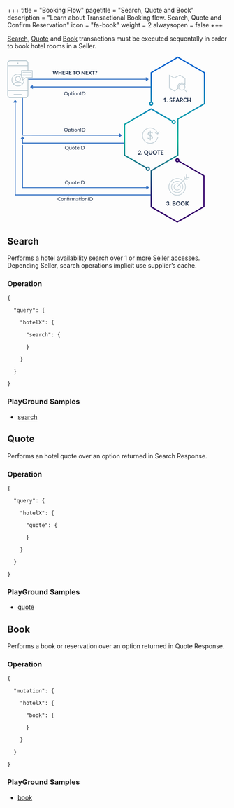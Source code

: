 +++
title = "Booking Flow"
pagetitle = "Search, Quote and Book"
description = "Learn about Transactional Booking flow. Search, Quote and Confirm Reservation"
icon = "fa-book"
weight = 2
alwaysopen = false
+++

[Search](#search), [Quote](#quote) and [Book](#book) transactions must be executed sequentally in order to book hotel rooms in a Seller.

<!-- {{< figure src="/images/booking_flow.png#center" alt="High Level HotelX Architecture" attr="" >}} -->

<svg class="booking_flow fade-in" width="90%" viewBox="73 33 490 412" version="1.1" xmlns="http://www.w3.org/2000/svg" xmlns:xlink="http://www.w3.org/1999/xlink">
    <defs>
        <linearGradient x1="7.7291646%" y1="49.9998493%" x2="92.3039729%" y2="49.9998493%" id="linearGradient-1">
            <stop stop-color="#0562CE" offset="0%"></stop>
            <stop stop-color="#0884BA" offset="20.3169256%"></stop>
            <stop stop-color="#0EB79B" offset="50.25%"></stop>
            <stop stop-color="#1D6986" offset="71.4900766%"></stop>
            <stop stop-color="#33006A" offset="100%"></stop>
        </linearGradient>
        <linearGradient x1="100%" y1="46.8285361%" x2="0%" y2="52.2535743%" id="linearGradient-2">
            <stop stop-color="#1D6986" offset="0%"></stop>
            <stop stop-color="#0EB79B" offset="54.2733543%"></stop>
            <stop stop-color="#0884BA" offset="100%"></stop>
        </linearGradient>
    </defs>
    <g id="Group-2" stroke="none" stroke-width="1" fill="none" fill-rule="evenodd" transform="translate(73.000000, 35.000000)">
        <g id="Group-5">
            <g id="Group-3" transform="translate(16.000000, 53.000000)" stroke-width="2" stroke-linecap="square">
                <polyline id="line-6" stroke="#B7C7CF" transform="translate(170.000000, 171.500000) rotate(90.000000) translate(-170.000000, -171.500000) " points="56.5 337.5 55 338.5 56.5 339 57.5 338 57.5 335 53.5 338 57.5 341 57.5 338 286.5 338 286.5 2"></polyline>
                <polyline id="line-6-1" stroke-opacity="0.5" stroke="#0469DE" transform="translate(170.000000, 171.500000) rotate(90.000000) translate(-170.000000, -171.500000) " points="56.5 337.5 55 338.5 56.5 339 57.5 338 57.5 335 53.5 338 57.5 341 57.5 338 286.5 338 286.5 2"></polyline>
                <polyline id="line-6-2" stroke-opacity="0.5" stroke="#0D4CB3" transform="translate(170.000000, 171.500000) rotate(90.000000) translate(-170.000000, -171.500000) " points="56.5 337.5 55 338.5 56.5 339 57.5 338 57.5 335 53.5 338 57.5 341 57.5 338 286.5 338 286.5 2"></polyline>
                <polyline id="line-5" stroke="#B7C7CF" transform="translate(177.250000, 219.250000) scale(-1, -1) translate(-177.250000, -219.250000) " points="24.5 168 23 169 24.5 169.5 25.5 168.5 25.5 166 21.5 168.5 25.5 171 25.5 168.5 333 168.5 333 272.5"></polyline>
                <polyline id="line-5-1" stroke-opacity="0.5" stroke="#0469DE" transform="translate(177.250000, 219.250000) scale(-1, -1) translate(-177.250000, -219.250000) " points="24.5 168 23 169 24.5 169.5 25.5 168.5 25.5 166 21.5 168.5 25.5 171 25.5 168.5 333 168.5 333 272.5"></polyline>
                <polyline id="line-5-2" stroke-opacity="0.5" stroke="#0D4CB3" transform="translate(177.250000, 219.250000) scale(-1, -1) translate(-177.250000, -219.250000) " points="24.5 168 23 169 24.5 169.5 25.5 168.5 25.5 166 21.5 168.5 25.5 171 25.5 168.5 333 168.5 333 272.5"></polyline>
                <polyline id="line-4" stroke="#B7C7CF" transform="translate(146.000000, 152.750000) rotate(90.000000) translate(-146.000000, -152.750000) " points="141.25 276.75 139.75 277.75 141.25 278.25 142.25 277.25 142.25 274.25 138.25 277.25 142.25 279.75 142.25 277.25 153.75 277.25 153.75 25.75"></polyline>
                <polyline id="line-4-1" stroke-opacity="0.5" stroke="#0469DE" transform="translate(146.000000, 152.750000) rotate(90.000000) translate(-146.000000, -152.750000) " points="141.25 276.75 139.75 277.75 141.25 278.25 142.25 277.25 142.25 274.25 138.25 277.25 142.25 279.75 142.25 277.25 153.75 277.25 153.75 25.75"></polyline>
                <polyline id="line-4-2" stroke-opacity="0.5" stroke="#0D4CB3" transform="translate(146.000000, 152.750000) rotate(90.000000) translate(-146.000000, -152.750000) " points="141.25 276.75 139.75 277.75 141.25 278.25 142.25 277.25 142.25 274.25 138.25 277.25 142.25 279.75 142.25 277.25 153.75 277.25 153.75 25.75"></polyline>
                <polyline id="line-3" stroke="#B7C7CF" transform="translate(143.750000, 97.000000) scale(-1, -1) translate(-143.750000, -97.000000) " points="24.5 52.5 23 53.5 24.5 54 25.5 53 25.5 50 21.5 53 25.5 56 25.5 53 266 53.5 266 144"></polyline>
                <polyline id="line-3-1" stroke-opacity="0.5" stroke="#0469DE" transform="translate(143.750000, 97.000000) scale(-1, -1) translate(-143.750000, -97.000000) " points="24.5 52.5 23 53.5 24.5 54 25.5 53 25.5 50 21.5 53 25.5 56 25.5 53 266 53.5 266 144"></polyline>
                <polyline id="line-3-2" stroke-opacity="0.5" stroke="#0D4CB3" transform="translate(143.750000, 97.000000) scale(-1, -1) translate(-143.750000, -97.000000) " points="24.5 52.5 23 53.5 24.5 54 25.5 53 25.5 50 21.5 53 25.5 56 25.5 53 266 53.5 266 144"></polyline>
                <polyline id="line-2" stroke="#B7C7CF" transform="translate(191.000000, 22.000000) scale(1, -1) translate(-191.000000, -22.000000) " points="45 21.5 43.5 22.5 45 23 46 22 46 19 42 22 46 25 46 22 340 22"></polyline>
                <polyline id="line-2-1" stroke-opacity="0.5" stroke="#0469DE" transform="translate(191.000000, 22.000000) scale(1, -1) translate(-191.000000, -22.000000) " points="45 21.5 43.5 22.5 45 23 46 22 46 19 42 22 46 25 46 22 340 22"></polyline>
                <polyline id="line-2-2" stroke-opacity="0.5" stroke="#0D4CB3" transform="translate(191.000000, 22.000000) scale(1, -1) translate(-191.000000, -22.000000) " points="45 21.5 43.5 22.5 45 23 46 22 46 19 42 22 46 25 46 22 340 22"></polyline>
                <polyline id="line-1" stroke="#B7C7CF" transform="translate(184.000000, 3.000000) scale(-1, -1) translate(-184.000000, -3.000000) " points="39 2.5 37.5 3.5 39 4 40 3 40 -8.8817842e-16 36 3 40 6 40 3 332 3"></polyline>
                <polyline id="line-1-1" stroke-opacity="0.5" stroke="#0469DE" transform="translate(184.000000, 3.000000) scale(-1, -1) translate(-184.000000, -3.000000) " points="39 2.5 37.5 3.5 39 4 40 3 40 -8.8817842e-16 36 3 40 6 40 3 332 3"></polyline>
                <polyline id="line-1-2" stroke-opacity="0.5" stroke="#0D4CB3" transform="translate(184.000000, 3.000000) scale(-1, -1) translate(-184.000000, -3.000000) " points="39 2.5 37.5 3.5 39 4 40 3 40 -8.8817842e-16 36 3 40 6 40 3 332 3"></polyline>
            </g>
            <g id="Group-8" transform="translate(0.000000, 9.000000)">
                <g id="Group-4">
                    <ellipse id="Oval" fill="#B7C7CF" cx="26.0102201" cy="7.36270023" rx="1.48191824" ry="1.47254005"></ellipse>
                    <path d="M45.1190926,0 L6.88090737,0 C3.08068717,0 3.49227053e-15,3.31207532 0,7.39772727 L0,85.6022727 C0,89.6879247 3.08068717,93 6.88090737,93 L45.1190926,93 C48.9193128,93 52,89.6879247 52,85.6022727 L52,7.39772727 C52,3.31207532 48.9193128,0 45.1190926,0 L45.1190926,0 Z M1.96597353,14.5101136 L50.0340265,14.5101136 L50.0340265,73.5334091 L1.96597353,73.5334091 L1.96597353,14.5101136 Z M45.1190926,90.8863636 L6.88090737,90.8863636 C4.16646437,90.8863636 1.96597353,88.5205956 1.96597353,85.6022727 L1.96597353,75.6470455 L50.0340265,75.6470455 L50.0340265,85.6022727 C50.0340265,88.5205956 47.8335356,90.8863636 45.1190926,90.8863636 L45.1190926,90.8863636 Z M50.0340265,12.3964773 L1.96597353,12.3964773 L1.96597353,7.39772727 C1.96597353,4.47940445 4.16646437,2.11363636 6.88090737,2.11363636 L45.1190926,2.11363636 C47.8335356,2.11363636 50.0340265,4.47940445 50.0340265,7.39772727 L50.0340265,12.3964773 Z" id="Shape" fill="#B7C7CF"></path>
                    <rect id="Rectangle-2" fill="#FFFFFF" x="47" y="25" width="10" height="18"></rect>
                    <rect id="Rectangle-path" fill="#B7C7CF" x="15.6981132" y="83.4439359" width="19.6226415" height="1.96338673"></rect>
                    <g id="Group" transform="translate(10.500000, 25.000000)" fill="#B7C7CF">
                        <path d="M15.8363636,14.2307692 C11.9757576,14.2307692 8.9030303,17.2307692 8.9030303,20.9230769 C8.9030303,24.6153846 12.0545455,27.6153846 15.8363636,27.6153846 C19.6181818,27.6153846 22.769697,24.6153846 22.769697,20.9230769 C22.769697,17.2307692 19.6969697,14.2307692 15.8363636,14.2307692 Z M15.8363636,26.1538462 C12.8424242,26.1538462 10.4787879,23.8461538 10.4787879,21 C10.4787879,18.1538462 12.9212121,15.8461538 15.8363636,15.8461538 C18.7515152,15.8461538 21.1939394,18.1538462 21.1939394,21 C21.1939394,23.8461538 18.830303,26.1538462 15.8363636,26.1538462 Z" id="Shape"></path>
                        <path d="M51.2121212,0 L24.5818182,0 C24.1090909,0 23.7939394,0.307692308 23.7939394,0.769230769 L23.7939394,10.6153846 C21.430303,9.23076923 18.6727273,8.53846154 15.8363636,8.53846154 C7.09090909,8.53846154 0,15.4615385 0,23.9230769 C0,32.5384615 7.16969697,39.3846154 15.8363636,39.3846154 C24.5818182,39.3846154 31.6727273,32.4615385 31.6727273,23.9230769 C31.6727273,23.2307692 31.5939394,22.4615385 31.5151515,21.7692308 L35.9272727,18.6153846 L51.2121212,18.6153846 C51.6848485,18.6153846 52,18.3076923 52,17.8461538 L52,0.769230769 C52,0.307692308 51.6848485,0 51.2121212,0 Z M6.14545455,34.1538462 C7.32727273,31.5384615 10.0060606,29.8461538 12.9212121,29.8461538 L18.7515152,29.8461538 C21.6666667,29.8461538 24.3454545,31.5384615 25.5272727,34.1538462 C22.8484848,36.5384615 19.4606061,37.8461538 15.8363636,37.8461538 C12.2121212,37.8461538 8.82424242,36.5384615 6.14545455,34.1538462 Z M30.0969697,23.9230769 C30.0969697,27.2307692 28.9151515,30.3846154 26.7090909,32.9230769 C25.1333333,30.0769231 22.1393939,28.2307692 18.7515152,28.2307692 L12.9212121,28.2307692 C9.53333333,28.2307692 6.53939394,30.0769231 4.96363636,32.9230769 C2.75757576,30.4615385 1.57575758,27.3076923 1.57575758,23.9230769 C1.57575758,16.2307692 7.95757576,10 15.8363636,10 C18.6727273,10 21.430303,10.8461538 23.7939394,12.3846154 L23.7939394,17.7692308 C23.7939394,18.2307692 24.1090909,18.5384615 24.5818182,18.5384615 L27.3393939,18.5384615 L25.2909091,24.5384615 C25.2121212,24.8461538 25.2909091,25.2307692 25.6060606,25.3846154 C25.8424242,25.6153846 26.2363636,25.6153846 26.5515152,25.3846154 L30.0969697,22.7692308 L30.0969697,23.9230769 Z M50.4242424,17.0769231 L35.6909091,17.0769231 C35.5333333,17.0769231 35.3757576,17.1538462 35.2181818,17.2307692 L27.5757576,22.7692308 L29.1515152,18.0769231 C29.230303,17.8461538 29.230303,17.6153846 29.0727273,17.3846154 C28.9151515,17.1538462 28.6787879,17.0769231 28.4424242,17.0769231 L25.369697,17.0769231 L25.369697,1.53846154 L50.4242424,1.53846154 L50.4242424,17.0769231 Z" id="Shape"></path>
                        <path d="M27.8121212,5.69230769 L48.0606061,5.69230769 C48.5333333,5.69230769 48.8484848,5.38461538 48.8484848,4.92307692 C48.8484848,4.46153846 48.5333333,4.15384615 48.0606061,4.15384615 L27.8121212,4.15384615 C27.3393939,4.15384615 27.0242424,4.46153846 27.0242424,4.92307692 C27.0242424,5.38461538 27.3393939,5.69230769 27.8121212,5.69230769 Z" id="Shape"></path>
                        <path d="M27.8121212,9.92307692 L48.0606061,9.92307692 C48.5333333,9.92307692 48.8484848,9.61538462 48.8484848,9.15384615 C48.8484848,8.69230769 48.5333333,8.38461538 48.0606061,8.38461538 L27.8121212,8.38461538 C27.3393939,8.38461538 27.0242424,8.69230769 27.0242424,9.15384615 C27.0242424,9.53846154 27.3393939,9.92307692 27.8121212,9.92307692 Z" id="Shape"></path>
                        <path d="M27.8121212,14.1538462 L48.0606061,14.1538462 C48.5333333,14.1538462 48.8484848,13.8461538 48.8484848,13.3846154 C48.8484848,12.9230769 48.5333333,12.6153846 48.0606061,12.6153846 L27.8121212,12.6153846 C27.3393939,12.6153846 27.0242424,12.9230769 27.0242424,13.3846154 C27.0242424,13.7692308 27.3393939,14.1538462 27.8121212,14.1538462 Z" id="Shape"></path>
                    </g>
                </g>
            </g>
            <text id="1.-SEARCH" font-family="Lato-Bold, Lato" font-size="14" font-weight="bold" fill="#182945">
                <tspan x="386" y="112">1. SEARCH</tspan>
            </text>
            <text id="2.-QUOTE" font-family="Lato-Bold, Lato" font-size="14" font-weight="bold" fill="#182945">
                <tspan x="323" y="242">2. QUOTE</tspan>
            </text>
            <text id="3.-BOOK" font-family="Lato-Bold, Lato" font-size="14" font-weight="bold" fill="#182945">
                <tspan x="393" y="367">3. BOOK</tspan>
            </text>
            <g id="shutterstock_758297944-[Converted].eps" transform="translate(389.000000, 205.000000) scale(-1, 1) rotate(90.000000) translate(-389.000000, -205.000000) translate(184.000000, 104.000000)">
                <g id="Group">
                    <g id="Layer_2">
                        <g id="XMLID_2_">
                            <g id="Group-12" transform="translate(-0.000000, 62.000000)">
                                <path d="M409.591211,70.3553134 L371.938434,5.21507575 C371.668331,4.74748104 371.1687,4.45893942 370.627282,4.45893942 L281.425332,4.45893942 C280.883914,4.45893942 280.384284,4.74748104 280.11418,5.21507575 L242.462009,70.3553134 L154.133959,70.3553134 C153.593146,70.3553134 153.093516,70.643855 152.822806,71.1114497 L115.17003,136.252292 L40.7389808,136.252292 L3.52345643,71.8675861 L40.7389808,7.48348474 L111.137253,7.48348474 C111.784653,9.5758652 113.739572,11.100236 116.043929,11.100236 C118.875775,11.100236 121.178922,8.79916196 121.178922,5.97121208 C121.178922,3.1432622 118.87517,0.842188112 116.043929,0.842188112 C113.739572,0.842188112 111.784653,2.36716387 111.137253,4.45893942 L39.8650812,4.45893942 C39.3242688,4.45893942 38.8240325,4.74748104 38.5539291,5.21507575 L0.46450517,71.1114497 C0.19379616,71.5790444 0.19379616,72.1561277 0.46450517,72.6237224 L38.5539291,138.520701 C38.8240325,138.988296 39.3242688,139.276838 39.8650812,139.276838 L116.044535,139.276838 C116.585347,139.276838 117.084978,138.988296 117.355687,138.520701 L155.008464,73.3798587 L243.336514,73.3798587 C243.877326,73.3798587 244.376957,73.0913171 244.647666,72.6237224 L282.299838,7.48348474 L369.753383,7.48348474 L407.40616,72.6237224 C407.676263,73.0913171 406.864742,73.3798587 407.40616,73.3798587 L409.591211,70.3553134 Z M116.043929,3.86673344 C117.205495,3.86673344 118.150857,4.81099649 118.150857,5.97121208 C118.150857,7.13142767 117.205495,8.07569072 116.043929,8.07569072 C115.477075,8.07569072 114.964121,7.84884982 114.585007,7.48348474 C114.18712,7.10057731 113.937001,6.56523278 113.937001,5.97121208 C113.937001,5.37719138 114.18712,4.84184685 114.585007,4.45893942 C114.964121,4.09417925 115.477075,3.86673344 116.043929,3.86673344 Z" id="XMLID_55_" fill="url(#linearGradient-1)"></path>
                                <path d="M399.641595,82.2889594 L369.148375,135.041869 L294.717326,135.041869 L259.514254,74.1384147 C260.363929,73.2225824 260.888996,72.0018759 260.888996,70.657163 C260.888996,67.8292131 258.585244,65.5281391 255.754003,65.5281391 C252.922762,65.5281391 250.61901,67.8292131 250.61901,70.657163 C250.61901,73.4857178 252.922762,75.786187 255.754003,75.786187 C256.14644,75.786187 256.526765,75.7377943 256.894372,75.6543168 L292.53288,137.309673 C292.802984,137.777268 293.302614,138.06581 293.844032,138.06581 L370.02288,138.06581 C370.564298,138.06581 371.063929,137.777268 371.334032,137.309673 L402.261477,83.8042567 L409.394387,70.6577679 L407.274742,68.5532893 L399.641595,82.2889594 Z M255.753397,72.7622466 C255.5487,72.7622466 255.354904,72.7241373 255.16777,72.6696955 C254.292053,72.4144239 253.64647,71.6141292 253.64647,70.6577679 C253.64647,69.4975523 254.591832,68.5532893 255.753397,68.5532893 C256.914963,68.5532893 257.860325,69.4975523 257.860325,70.6577679 C257.860325,70.8319817 257.833072,70.9989366 257.792496,71.1610523 C257.564786,72.0780944 256.740547,72.7622466 255.753397,72.7622466 Z" id="XMLID_59_" fill="#33006A"></path>
                            </g>
                            <path d="M157.400635,120.013354 C156.520679,120.93463 155.976233,122.178323 155.976233,123.549652 C155.976233,126.378207 158.279985,128.678676 161.111226,128.678676 C163.942467,128.678676 166.246219,126.377602 166.246219,123.549652 C166.246219,120.721702 163.942467,118.420628 161.111226,118.420628 C160.744225,118.420628 160.386913,118.460552 160.041713,118.534351 L130.815436,67.971817 L168.03096,3.58711076 L242.462009,3.58711076 L272.954018,56.3400206 C272.104343,57.2558529 271.579276,58.4765594 271.579276,59.8206673 C271.579276,62.6492221 273.883028,64.9496913 276.714269,64.9496913 C279.546115,64.9496913 281.849261,62.6486172 281.849261,59.8206673 C281.849261,56.9927174 279.54551,54.6916434 276.714269,54.6916434 C276.322437,54.6916434 275.941507,54.7400361 275.5739,54.8235135 L244.647061,1.31870176 C244.376352,0.851107055 243.876721,0.562565431 243.335908,0.562565431 L167.156455,0.562565431 C166.615643,0.562565431 166.116012,0.851107055 165.845303,1.31870176 L127.755879,67.2156807 C127.48517,67.6832754 127.48517,68.2603586 127.755879,68.7279533 L157.400635,120.013354 Z M161.111226,121.445173 C161.35226,121.445173 161.57997,121.494171 161.795569,121.568575 C162.620414,121.854697 163.218154,122.629585 163.218154,123.549652 C163.218154,124.710473 162.272792,125.654131 161.111226,125.654131 C159.94966,125.654131 159.004298,124.709868 159.004298,123.549652 C159.004298,123.341563 159.043663,123.144363 159.100591,122.954422 C159.359188,122.084562 160.157991,121.445173 161.111226,121.445173 Z M276.714269,57.7161887 C276.918966,57.7161887 277.112762,57.754298 277.299897,57.8093447 C278.175613,58.0646163 278.821802,58.864911 278.821802,59.8206673 C278.821802,60.9808829 277.87644,61.925146 276.714874,61.925146 C275.553309,61.925146 274.607947,60.9808829 274.607947,59.8206673 C274.607947,59.6464535 274.635199,59.4794986 274.67517,59.317383 C274.90288,58.4003408 275.72712,57.7161887 276.714269,57.7161887 Z" id="XMLID_51_" fill="url(#linearGradient-2)"></path>
                        </g>
                        <g id="XMLID_8738_" transform="translate(317.003260, 136.952906) scale(1, -1) rotate(270.000000) translate(-317.003260, -136.952906) translate(290.503260, 110.952906)" fill="#B7C7CF">
                            <g id="XMLID_8739_">
                                <path d="M36.8648744,17.4522315 C39.8269276,20.9213849 41.6207533,25.4146495 41.6207533,30.3210669 C41.6207533,41.2747603 32.6988626,50.1868855 21.7312112,50.1868855 C10.764771,50.1868855 1.84227474,41.2753652 1.84227474,30.3210669 C1.84227474,19.3667686 10.7641654,10.4546434 21.7312112,10.4546434 C26.6433383,10.4546434 31.1418316,12.2457791 34.6150222,15.2043894 L35.5167799,14.3042847 C31.8104284,11.1164139 26.9939882,9.18372944 21.7306056,9.18372944 C10.0616544,9.18372944 0.568670606,18.665679 0.568670606,30.3210669 C0.568670606,41.9764548 10.06226,51.4577995 21.7306056,51.4577995 C33.3989513,51.4577995 42.8925406,41.9758499 42.8925406,30.3210669 C42.8925406,25.0644071 40.9570015,20.2529604 37.7660266,16.5509169 L36.8648744,17.4522315 Z" id="XMLID_8748_"></path>
                                <path d="M35.0964845,30.3210669 C35.0964845,37.6816004 29.1009158,43.6702002 21.7312112,43.6702002 C14.3615066,43.6702002 8.36593796,37.6816004 8.36593796,30.3210669 C8.36593796,22.9593236 14.3615066,16.9707238 21.7312112,16.9707238 C24.844062,16.9707238 27.7037666,18.0480669 29.9778434,19.8361781 L30.889291,18.9257899 C28.3796307,16.909628 25.1959232,15.699205 21.7312112,15.699205 C13.6602068,15.699205 7.09293944,22.2588389 7.09293944,30.3210669 C7.09293944,38.3832949 13.6602068,44.9423239 21.7312112,44.9423239 C29.8028213,44.9423239 36.3700886,38.3832949 36.3700886,30.3210669 C36.3700886,26.8609871 35.158257,23.6797703 33.1397489,21.1730271 L32.2283013,22.0834153 C34.0184934,24.3548488 35.0964845,27.2118343 35.0964845,30.3210669 Z" id="XMLID_8747_"></path>
                                <path d="M13.3779911,30.3210669 C13.3779911,34.9214004 17.1255244,38.6645777 21.7312112,38.6645777 C26.3375037,38.6645777 30.0850369,34.9214004 30.0850369,30.3210669 C30.0850369,28.5940515 29.5563368,26.9874131 28.6533678,25.6541935 L27.7285968,26.5778896 C28.4111226,27.6649112 28.8120384,28.9448988 28.8120384,30.3210669 C28.8120384,34.2203108 25.6362038,37.3924539 21.7318168,37.3924539 C17.8286411,37.3924539 14.6515953,34.2203108 14.6515953,30.3210669 C14.6515953,26.4212182 17.8286411,23.249075 21.7318168,23.249075 C23.1083752,23.249075 24.3910635,23.6495248 25.4793501,24.3306524 L26.4041211,23.4075612 C25.0693501,22.5050369 23.4614476,21.9775562 21.7318168,21.9775562 C17.1249188,21.9769513 13.3779911,25.7201286 13.3779911,30.3210669 Z" id="XMLID_8746_"></path>
                                <g id="XMLID_8744_" transform="translate(43.604136, 0.000000)">
                                    <polygon id="XMLID_8745_" points="8.33626292 8.31205547 0.217415066 8.31205547 0.217415066 0.0907363599 1.4910192 0.0907363599 1.4910192 7.04053662 8.33626292 7.04053662"></polygon>
                                </g>
                                <g id="XMLID_8742_" transform="translate(39.364845, 4.234363)">
                                    <polygon id="XMLID_8743_" points="8.38471196 8.26366275 0.265864106 8.26366275 0.265864106 0.0423436346 1.53886263 0.0423436346 1.53886263 6.99214389 8.38471196 6.99214389"></polygon>
                                </g>
                                <g id="XMLID_8740_" transform="translate(21.196455, 7.258909)">
                                    <polyline id="XMLID_8741_" points="22.5857146 0.132625889 23.4858519 1.03171687 0.983705188 23.5077083 0.0835679321 22.6086173"></polyline>
                                </g>
                            </g>
                        </g>
                        <g id="XMLID_23_" transform="translate(66.921993, 134.452906) rotate(270.000000) translate(-66.921993, -134.452906) translate(45.421993, 113.452906)" stroke="#B7C7CF">
                            <g id="shutterstock_743161702" transform="translate(21.500000, 21.000000) scale(-1, 1) translate(-21.500000, -21.000000) translate(0.000000, -0.000000)">
                                <g id="Group-25" transform="translate(0.000000, 0.000000)">
                                    <path d="M30.6482008,18.884332 C33.9191609,18.884332 36.8165547,20.4526205 38.6534766,22.8707192 L38.6534766,7.80005306 L26.1323737,1.42108547e-14 L11.5587788,6.9788971 L0.0639218905,1.42108547e-14 L0.0639218905,32.0211029 L12.9956028,39 L20.7956558,32.8419936 L21.4147729,32.9275583 C20.8862616,31.7049778 20.5903005,30.3586269 20.5903005,28.9420997 C20.5903005,23.3872913 25.0933925,18.884332 30.6482008,18.884332" id="Fill-30" stroke-width="1.5" fill="#FFFFFF"></path>
                                    <path d="M37.0029611,34.5531398 C39.8843215,31.2509222 39.6296858,26.2591344 36.4272578,23.2672565 C33.2248298,20.2753786 28.2272729,20.3602898 25.1283312,23.4592315 C22.0293896,26.5581731 21.9444784,31.55573 24.9363563,34.758158 C27.9282342,37.9605861 32.920022,38.2152217 36.2222396,35.3338613 L42.040408,41.1520298 L42.8211295,40.3713083 L37.0029611,34.5531398 Z M25.8963009,34.1779521 C23.884173,32.1660971 23.2821331,29.1402423 24.3709259,26.5114118 C25.4597187,23.8825813 28.0249114,22.1685114 30.870297,22.1685114 C33.7156826,22.1685114 36.2808754,23.8825813 37.3696682,26.5114118 C38.458461,29.1402423 37.856421,32.1660971 35.8442931,34.1779521 C34.5312368,35.5086302 32.739741,36.2576966 30.870297,36.2576966 C29.000853,36.2576966 27.2093572,35.5086302 25.8963009,34.1779521 L25.8963009,34.1779521 Z" id="Shape" stroke-width="0.5" fill="#B7C7CF"></path>
                                </g>
                            </g>
                        </g>
                    </g>
                </g>
            </g>
            <g id="Group" transform="translate(347.000000, 183.000000)" fill="#B7C7CF">
                <path d="M7.71890201,10.9566456 L7.71890201,4.53535355 C8.9418669,4.73497124 10.0889667,5.25876111 11.040783,6.0521942 C11.2837416,6.27799213 11.6287063,6.35702118 11.9457323,6.25951186 C12.2627583,6.16200254 12.5036818,5.90276885 12.5777493,5.57946161 C12.6518167,5.25615437 12.5477755,4.91789165 12.3048169,4.69209375 C11.0193248,3.55530598 9.41780795,2.83744547 7.71384587,2.6342466 L7.71384587,0.935385069 C7.71384587,0.41878616 7.29505971,0 6.7784608,0 C6.26186189,0 5.84307573,0.41878616 5.84307573,0.935385069 L5.84307573,2.61907819 C2.65771036,2.947727 0.412786196,5.05613551 0.412786196,7.8167855 C0.412786196,10.9060843 3.95208105,11.8920307 5.84307573,12.3673075 L5.84307573,19.476234 C4.39196484,19.1475852 2.37962291,18.3032105 1.5807535,17.5549025 C1.21913426,17.1932833 0.632833653,17.1932833 0.271214427,17.5549025 C-0.090404799,17.9165217 -0.0904048105,18.5028223 0.271214401,18.8644416 C1.39367648,19.9869037 4.01781081,21.0638605 5.83296346,21.3470041 L5.83296346,22.8941816 C5.83296346,23.4107805 6.25174962,23.8295667 6.76834853,23.8295667 C7.28494744,23.8295667 7.7037336,23.4107805 7.7037336,22.8941816 L7.7037336,21.3773409 C10.0902296,21.0941973 13.1340231,19.6936478 13.1340231,16.5082824 C13.2149213,14.0459444 11.2329162,12.0336025 7.71890201,10.9566456 Z M5.84813187,10.4510321 C4.33129122,10.0313729 2.30883701,9.32857001 2.30883701,7.82689777 C2.30883701,5.86006106 4.04309149,4.79321646 5.84813187,4.50501674 L5.84813187,10.4409198 L5.84813187,10.4510321 Z M7.71890201,19.552076 L7.71890201,12.9234824 C9.40259513,13.5302186 11.2581969,14.6577368 11.2581969,16.5740122 C11.3239266,18.6369155 9.03349724,19.289157 7.71890201,19.5217392 L7.71890201,19.552076 Z" id="Shape"></path>
            </g>
            <g id="Group-20" transform="translate(112.000000, 31.000000)" font-size="13" fill="#182945">
                <text id="OptionID" font-family="Lato-Medium, Lato" font-weight="400">
                    <tspan x="28" y="64">OptionID</tspan>
                </text>
                <text id="WHERE-TO-NEXT?" font-family="Lato-Bold, Lato" font-weight="bold">
                    <tspan x="0" y="13">WHERE TO NEXT?</tspan>
                </text>
            </g>
            <g id="Group-20" transform="translate(140.000000, 172.000000)" font-size="13" font-family="Lato-Medium, Lato" fill="#182945" font-weight="400">
                <text id="QuoteID">
                    <tspan x="2" y="57">QuoteID</tspan>
                </text>
                <text id="OptionID">
                    <tspan x="0" y="13">OptionID</tspan>
                </text>
            </g>
            <text id="ConfirmationID" font-family="Lato-Medium, Lato" font-size="13" font-weight="400" fill="#182945">
                <tspan x="124" y="356">ConfirmationID</tspan>
            </text>
            <text id="QuoteID" font-family="Lato-Medium, Lato" font-size="13" font-weight="400" fill="#182945">
                <tspan x="142" y="314">QuoteID</tspan>
            </text>
            <g id="Group" transform="translate(334.000000, 175.304736)" stroke="#B7C7CF" stroke-width="0.5" fill="#B7C7CF">
                <path d="M19.5590274,5.43170447e-14 C8.76445078,5.43170447e-14 0,8.77640989 0,19.5889032 C0,30.4014921 8.76445078,39.1777921 19.5590274,39.1777921 C28.7963352,39.1777921 36.5377686,32.7304199 38.5805552,24.097931 C38.6179331,23.9298853 38.5628079,23.7546647 38.4359494,23.6382886 C38.3090909,23.5219124 38.1297775,23.482066 37.9655705,23.5337626 C37.8013635,23.5854591 37.6772168,23.7208425 37.6399063,23.8889032 C35.6972141,32.0987499 28.3525752,38.2222366 19.5590274,38.2222366 C9.28178855,38.2222366 0.955555556,29.8859699 0.955555556,19.5889032 C0.955555556,9.29190822 9.28178855,0.955555556 19.5590274,0.955555556 C28.2251041,0.955555556 35.4964997,6.88709022 37.5652774,14.915625 L32.2649063,12.2131944 C32.1119773,12.1273096 31.9242866,12.1321135 31.7759514,12.2257092 C31.6276161,12.3193049 31.5424823,12.4866462 31.5541683,12.6616517 C31.5658543,12.8366573 31.6724816,12.9911937 31.8319441,13.0642361 L37.9236108,16.1697917 C38.1547061,16.2914067 38.4406317,16.2049673 38.5656486,15.9756944 L41.9847219,9.85416667 C42.0758781,9.6985612 42.0716613,9.50488923 41.9738187,9.35339881 C41.8759761,9.20190839 41.7011775,9.11840952 41.5218508,9.1375 C41.3627989,9.15430911 41.2227043,9.24957956 41.1486108,9.39131944 L38.4013886,14.3184028 C36.1017486,6.06106978 28.5300219,0 19.5590274,0 L19.5590274,5.43170447e-14 Z" id="Shape"></path>
            </g>
        </g>
    </g>
</svg>


## Search

Performs a hotel availability search over 1 or more [Seller accesses](http://docs.travelgatex.com/admin/resources/common-resources/#accesses). Depending Seller, search operations implicit use supplier’s cache.

### Operation

```
{

  "query": {

    "hotelX": {

      "search": {

      }

    }

  }

}
```

### PlayGround Samples

* [search](https://www.graphqlbin.com/2kzRfE) 

## Quote

Performs an hotel quote over an option returned in Search Response.

### Operation

```
{

  "query": {

    "hotelX": {

      "quote": {

      }

    }

  }

}
```

### PlayGround Samples

* [quote](https://graphqlbin.com/31B2HR) 

## Book

Performs a book or reservation over an option returned in Quote Response.

### Operation

```
{

  "mutation": {

    "hotelX": {

      "book": {

      }

    }

  }

}
```

### PlayGround Samples

* [book](https://graphqlbin.com/1wxWIp) 

